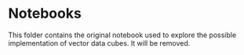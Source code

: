 # Notebooks

This folder contains the original notebook used to explore the possible implementation
of vector data cubes. It will be removed.
